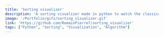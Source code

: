 ```yaml
---
title: 'Sorting visualizer'
description: 'A sorting visualizer made in python to watch the classical sorting algorithms.'
image: '/Portfolio/gifs/sorting_visualizer.gif'
link: 'https://github.com/RomainPierre7/sorting_visualizer'
tags: ["Python", "Sorting", "Visualization", "Algorithm"]
---
```

